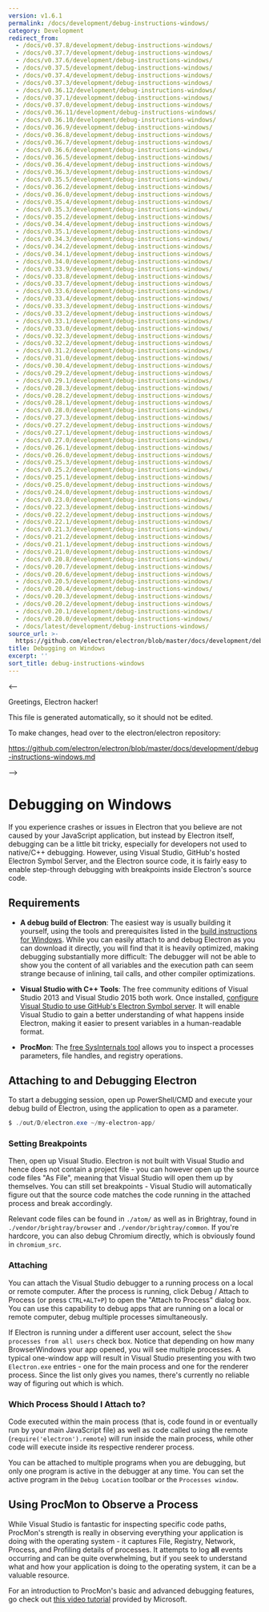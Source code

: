 ```yaml
---
version: v1.6.1
permalink: /docs/development/debug-instructions-windows/
category: Development
redirect_from:
  - /docs/v0.37.8/development/debug-instructions-windows/
  - /docs/v0.37.7/development/debug-instructions-windows/
  - /docs/v0.37.6/development/debug-instructions-windows/
  - /docs/v0.37.5/development/debug-instructions-windows/
  - /docs/v0.37.4/development/debug-instructions-windows/
  - /docs/v0.37.3/development/debug-instructions-windows/
  - /docs/v0.36.12/development/debug-instructions-windows/
  - /docs/v0.37.1/development/debug-instructions-windows/
  - /docs/v0.37.0/development/debug-instructions-windows/
  - /docs/v0.36.11/development/debug-instructions-windows/
  - /docs/v0.36.10/development/debug-instructions-windows/
  - /docs/v0.36.9/development/debug-instructions-windows/
  - /docs/v0.36.8/development/debug-instructions-windows/
  - /docs/v0.36.7/development/debug-instructions-windows/
  - /docs/v0.36.6/development/debug-instructions-windows/
  - /docs/v0.36.5/development/debug-instructions-windows/
  - /docs/v0.36.4/development/debug-instructions-windows/
  - /docs/v0.36.3/development/debug-instructions-windows/
  - /docs/v0.35.5/development/debug-instructions-windows/
  - /docs/v0.36.2/development/debug-instructions-windows/
  - /docs/v0.36.0/development/debug-instructions-windows/
  - /docs/v0.35.4/development/debug-instructions-windows/
  - /docs/v0.35.3/development/debug-instructions-windows/
  - /docs/v0.35.2/development/debug-instructions-windows/
  - /docs/v0.34.4/development/debug-instructions-windows/
  - /docs/v0.35.1/development/debug-instructions-windows/
  - /docs/v0.34.3/development/debug-instructions-windows/
  - /docs/v0.34.2/development/debug-instructions-windows/
  - /docs/v0.34.1/development/debug-instructions-windows/
  - /docs/v0.34.0/development/debug-instructions-windows/
  - /docs/v0.33.9/development/debug-instructions-windows/
  - /docs/v0.33.8/development/debug-instructions-windows/
  - /docs/v0.33.7/development/debug-instructions-windows/
  - /docs/v0.33.6/development/debug-instructions-windows/
  - /docs/v0.33.4/development/debug-instructions-windows/
  - /docs/v0.33.3/development/debug-instructions-windows/
  - /docs/v0.33.2/development/debug-instructions-windows/
  - /docs/v0.33.1/development/debug-instructions-windows/
  - /docs/v0.33.0/development/debug-instructions-windows/
  - /docs/v0.32.3/development/debug-instructions-windows/
  - /docs/v0.32.2/development/debug-instructions-windows/
  - /docs/v0.31.2/development/debug-instructions-windows/
  - /docs/v0.31.0/development/debug-instructions-windows/
  - /docs/v0.30.4/development/debug-instructions-windows/
  - /docs/v0.29.2/development/debug-instructions-windows/
  - /docs/v0.29.1/development/debug-instructions-windows/
  - /docs/v0.28.3/development/debug-instructions-windows/
  - /docs/v0.28.2/development/debug-instructions-windows/
  - /docs/v0.28.1/development/debug-instructions-windows/
  - /docs/v0.28.0/development/debug-instructions-windows/
  - /docs/v0.27.3/development/debug-instructions-windows/
  - /docs/v0.27.2/development/debug-instructions-windows/
  - /docs/v0.27.1/development/debug-instructions-windows/
  - /docs/v0.27.0/development/debug-instructions-windows/
  - /docs/v0.26.1/development/debug-instructions-windows/
  - /docs/v0.26.0/development/debug-instructions-windows/
  - /docs/v0.25.3/development/debug-instructions-windows/
  - /docs/v0.25.2/development/debug-instructions-windows/
  - /docs/v0.25.1/development/debug-instructions-windows/
  - /docs/v0.25.0/development/debug-instructions-windows/
  - /docs/v0.24.0/development/debug-instructions-windows/
  - /docs/v0.23.0/development/debug-instructions-windows/
  - /docs/v0.22.3/development/debug-instructions-windows/
  - /docs/v0.22.2/development/debug-instructions-windows/
  - /docs/v0.22.1/development/debug-instructions-windows/
  - /docs/v0.21.3/development/debug-instructions-windows/
  - /docs/v0.21.2/development/debug-instructions-windows/
  - /docs/v0.21.1/development/debug-instructions-windows/
  - /docs/v0.21.0/development/debug-instructions-windows/
  - /docs/v0.20.8/development/debug-instructions-windows/
  - /docs/v0.20.7/development/debug-instructions-windows/
  - /docs/v0.20.6/development/debug-instructions-windows/
  - /docs/v0.20.5/development/debug-instructions-windows/
  - /docs/v0.20.4/development/debug-instructions-windows/
  - /docs/v0.20.3/development/debug-instructions-windows/
  - /docs/v0.20.2/development/debug-instructions-windows/
  - /docs/v0.20.1/development/debug-instructions-windows/
  - /docs/v0.20.0/development/debug-instructions-windows/
  - /docs/latest/development/debug-instructions-windows/
source_url: >-
  https://github.com/electron/electron/blob/master/docs/development/debug-instructions-windows.md
title: Debugging on Windows
excerpt: ''
sort_title: debug-instructions-windows
---
```



<--

Greetings, Electron hacker!

This file is generated automatically, so it should not be edited.

To make changes, head over to the electron/electron repository:

https://github.com/electron/electron/blob/master/docs/development/debug-instructions-windows.md

-->

# Debugging on Windows

If you experience crashes or issues in Electron that you believe are not caused by your JavaScript application, but instead by Electron itself, debugging can be a little bit tricky, especially for developers not used to native/C++ debugging. However, using Visual Studio, GitHub's hosted Electron Symbol Server, and the Electron source code, it is fairly easy to enable step-through debugging with breakpoints inside Electron's source code.

## Requirements

*   **A debug build of Electron**: The easiest way is usually building it yourself, using the tools and prerequisites listed in the [build instructions for Windows]({{site.baseurl}}/docs/development/build-instructions-windows). While you can easily attach to and debug Electron as you can download it directly, you will find that it is heavily optimized, making debugging substantially more difficult: The debugger will not be able to show you the content of all variables and the execution path can seem strange because of inlining, tail calls, and other compiler optimizations.

*   **Visual Studio with C++ Tools**: The free community editions of Visual Studio 2013 and Visual Studio 2015 both work. Once installed, [configure Visual Studio to use GitHub's Electron Symbol server]({{site.baseurl}}/docs/development/setting-up-symbol-server). It will enable Visual Studio to gain a better understanding of what happens inside Electron, making it easier to present variables in a human-readable format.

*   **ProcMon**: The [free SysInternals tool](https://technet.microsoft.com/en-us/sysinternals/processmonitor.aspx) allows you to inspect a processes parameters, file handles, and registry operations.

## Attaching to and Debugging Electron

To start a debugging session, open up PowerShell/CMD and execute your debug build of Electron, using the application to open as a parameter.

```powershell
$ ./out/D/electron.exe ~/my-electron-app/
```

### Setting Breakpoints

Then, open up Visual Studio. Electron is not built with Visual Studio and hence does not contain a project file - you can however open up the source code files "As File", meaning that Visual Studio will open them up by themselves. You can still set breakpoints - Visual Studio will automatically figure out that the source code matches the code running in the attached process and break accordingly.

Relevant code files can be found in `./atom/` as well as in Brightray, found in `./vendor/brightray/browser` and `./vendor/brightray/common`. If you're hardcore, you can also debug Chromium directly, which is obviously found in `chromium_src`.

### Attaching

You can attach the Visual Studio debugger to a running process on a local or remote computer. After the process is running, click Debug / Attach to Process (or press `CTRL+ALT+P`) to open the "Attach to Process" dialog box. You can use this capability to debug apps that are running on a local or remote computer, debug multiple processes simultaneously.

If Electron is running under a different user account, select the `Show processes from all users` check box. Notice that depending on how many BrowserWindows your app opened, you will see multiple processes. A typical one-window app will result in Visual Studio presenting you with two `Electron.exe` entries - one for the main process and one for the renderer process. Since the list only gives you names, there's currently no reliable way of figuring out which is which.

### Which Process Should I Attach to?

Code executed within the main process (that is, code found in or eventually run by your main JavaScript file) as well as code called using the remote (`require('electron').remote`) will run inside the main process, while other code will execute inside its respective renderer process.

You can be attached to multiple programs when you are debugging, but only one program is active in the debugger at any time. You can set the active program in the `Debug Location` toolbar or the `Processes window`.

## Using ProcMon to Observe a Process

While Visual Studio is fantastic for inspecting specific code paths, ProcMon's strength is really in observing everything your application is doing with the operating system - it captures File, Registry, Network, Process, and Profiling details of processes. It attempts to log **all** events occurring and can be quite overwhelming, but if you seek to understand what and how your application is doing to the operating system, it can be a valuable resource.

For an introduction to ProcMon's basic and advanced debugging features, go check out [this video tutorial](https://channel9.msdn.com/shows/defrag-tools/defrag-tools-4-process-monitor) provided by Microsoft.
